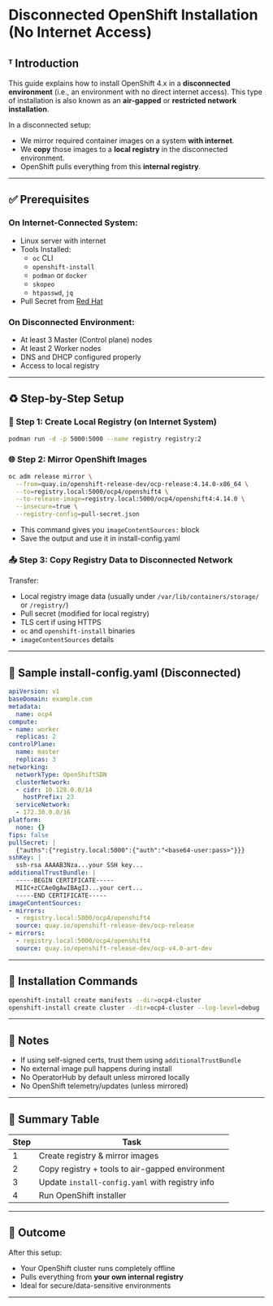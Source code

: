 # Disconnected OpenShift Installation (No Internet Access)

## ᵀ Introduction
This guide explains how to install OpenShift 4.x in a **disconnected environment** (i.e., an environment with no direct internet access). This type of installation is also known as an **air-gapped** or **restricted network installation**.

In a disconnected setup:
- We mirror required container images on a system **with internet**.
- We **copy** those images to a **local registry** in the disconnected environment.
- OpenShift pulls everything from this **internal registry**.

---

## ✅ Prerequisites

### On Internet-Connected System:
- Linux server with internet
- Tools Installed:
  - `oc` CLI
  - `openshift-install`
  - `podman` or `docker`
  - `skopeo`
  - `htpasswd`, `jq`
- Pull Secret from [Red Hat](https://cloud.redhat.com/openshift/install/pull-secret)

### On Disconnected Environment:
- At least 3 Master (Control plane) nodes
- At least 2 Worker nodes
- DNS and DHCP configured properly
- Access to local registry

---

## ♻ Step-by-Step Setup

### 🔄 Step 1: Create Local Registry (on Internet System)
```bash
podman run -d -p 5000:5000 --name registry registry:2
```

### 🌐 Step 2: Mirror OpenShift Images
```bash
oc adm release mirror \
  --from=quay.io/openshift-release-dev/ocp-release:4.14.0-x86_64 \
  --to=registry.local:5000/ocp4/openshift4 \
  --to-release-image=registry.local:5000/ocp4/openshift4:4.14.0 \
  --insecure=true \
  --registry-config=pull-secret.json
```

- This command gives you `imageContentSources:` block
- Save the output and use it in install-config.yaml

### 📤 Step 3: Copy Registry Data to Disconnected Network
Transfer:
- Local registry image data (usually under `/var/lib/containers/storage/` or `/registry/`)
- Pull secret (modified for local registry)
- TLS cert if using HTTPS
- `oc` and `openshift-install` binaries
- `imageContentSources` details

---

## 📝 Sample install-config.yaml (Disconnected)
```yaml
apiVersion: v1
baseDomain: example.com
metadata:
  name: ocp4
compute:
- name: worker
  replicas: 2
controlPlane:
  name: master
  replicas: 3
networking:
  networkType: OpenShiftSDN
  clusterNetwork:
  - cidr: 10.128.0.0/14
    hostPrefix: 23
  serviceNetwork:
  - 172.30.0.0/16
platform:
  none: {}
fips: false
pullSecret: |
  {"auths":{"registry.local:5000":{"auth":"<base64-user:pass>"}}}
sshKey: |
  ssh-rsa AAAAB3Nza...your SSH key...
additionalTrustBundle: |
  -----BEGIN CERTIFICATE-----
  MIIC+zCCAeOgAwIBAgIJ...your cert...
  -----END CERTIFICATE-----
imageContentSources:
- mirrors:
  - registry.local:5000/ocp4/openshift4
  source: quay.io/openshift-release-dev/ocp-release
- mirrors:
  - registry.local:5000/ocp4/openshift4
  source: quay.io/openshift-release-dev/ocp-v4.0-art-dev
```

---

## 🌟 Installation Commands
```bash
openshift-install create manifests --dir=ocp4-cluster
openshift-install create cluster --dir=ocp4-cluster --log-level=debug
```

---

## 📌 Notes
- If using self-signed certs, trust them using `additionalTrustBundle`
- No external image pull happens during install
- No OperatorHub by default unless mirrored locally
- No OpenShift telemetry/updates (unless mirrored)

---

## 🔹 Summary Table
| Step | Task |
|------|------|
| 1 | Create registry & mirror images |
| 2 | Copy registry + tools to air-gapped environment |
| 3 | Update `install-config.yaml` with registry info |
| 4 | Run OpenShift installer |

---

## 🎯 Outcome
After this setup:
- Your OpenShift cluster runs completely offline
- Pulls everything from **your own internal registry**
- Ideal for secure/data-sensitive environments

---


